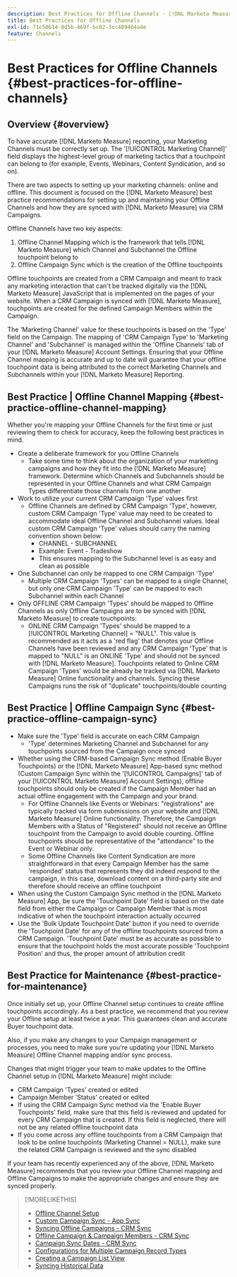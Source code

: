 ```yaml
---
description: Best Practices for Offline Channels - [!DNL Marketo Measure]
title: Best Practices for Offline Channels
exl-id: 71c50614-8d5b-469f-bc02-3cc489464a4e
feature: Channels
---
```

# Best Practices for Offline Channels {#best-practices-for-offline-channels}

## Overview {#overview}

To have accurate [!DNL Marketo Measure] reporting, your Marketing Channels must be correctly set up. The '[!UICONTROL Marketing Channel]' field displays the highest-level group of marketing tactics that a touchpoint can belong to (for example, Events, Webinars, Content Syndication, and so on).

There are two aspects to setting up your marketing channels: online and offline. This document is focused on the [!DNL Marketo Measure] best practice recommendations for setting up and maintaining your Offline Channels and how they are synced with [!DNL Marketo Measure] via CRM Campaigns.

Offline Channels have two key aspects:

1. Offline Channel Mapping which is the framework that tells [!DNL Marketo Measure] which Channel and Subchannel the Offline touchpoint belong to
1. Offline Campaign Sync which is the creation of the Offline touchpoints

Offline touchpoints are created from a CRM Campaign and meant to track any marketing interaction that can't be tracked digitally via the [!DNL Marketo Measure] JavaScript that is implemented on the pages of your website. When a CRM Campaign is synced with [!DNL Marketo Measure], touchpoints are created for the defined Campaign Members within the Campaign.

The 'Marketing Channel' value for these touchpoints is based on the 'Type' field on the Campaign. The mapping of 'CRM Campaign Type' to 'Marketing Channel' and 'Subchannel' is managed within the 'Offline Channels' tab of your [!DNL Marketo Measure] Account Settings. Ensuring that your Offline Channel mapping is accurate and up to date will guarantee that your offline touchpoint data is being attributed to the correct Marketing Channels and Subchannels within your [!DNL Marketo Measure] Reporting.

## Best Practice | Offline Channel Mapping {#best-practice-offline-channel-mapping}

Whether you're mapping your Offline Channels for the first time or just reviewing them to check for accuracy, keep the following best practices in mind.

* Create a deliberate framework for you Offline Channels
   * Take some time to think about the organization of your marketing campaigns and how they fit into the [!DNL Marketo Measure] framework. Determine which Channels and Subchannels should be represented in your Offline Channels and what CRM Campaign Types differentiate those channels from one another
* Work to utilize your current CRM Campaign 'Type' values first
   * Offline Channels are defined by CRM Campaign 'Type', however, custom CRM Campaign 'Type' value may need to be created to accommodate ideal Offline Channel and Subchannel values. Ideal custom CRM Campaign 'Type' values should carry the naming convention shown below:
      * CHANNEL - SUBCHANNEL
      * Example: Event - Tradeshow
      * This ensures mapping to the Subchannel level is as easy and clean as possible
* One Subchannel can only be mapped to one CRM Campaign 'Type'
   * Multiple CRM Campaign 'Types' can be mapped to a single Channel, but only one CRM Campaign 'Type' can be mapped to each Subchannel within each Channel
* Only OFFLINE CRM Campaign 'Types' should be mapped to Offline Channels as only Offline Campaigns are to be synced with [!DNL Marketo Measure] to create touchpoints:
   * ONLINE CRM Campaign 'Types' should be mapped to a [!UICONTROL Marketing Channel] = "NULL". This value is recommended as it acts as a 'red flag' that denotes your Offline Channels have been reviewed and any CRM Campaign 'Type' that is mapped to "NULL" is an ONLINE 'Type' and should not be synced with [!DNL Marketo Measure]. Touchpoints related to Online CRM Campaign 'Types' would be already be tracked via [!DNL Marketo Measure] Online functionality and channels. Syncing these Campaigns runs the risk of "duplicate" touchpoints/double counting

## Best Practice | Offline Campaign Sync {#best-practice-offline-campaign-sync}

* Make sure the 'Type' field is accurate on each CRM Campaign
   * 'Type' determines Marketing Channel and Subchannel for any touchpoints sourced from the Campaign once synced
* Whether using the CRM-based Campaign Sync method (Enable Buyer Touchpoints) or the [!DNL Marketo Measure] App-based sync method (Custom Campaign Sync within the '[!UICONTROL Campaigns]' tab of your [!UICONTROL Marketo Measure] Account Settings), offline touchpoints should only be created if the Campaign Member had an actual offline engagement with the Campaign and your brand:
   * For Offline Channels like Events or Webinars: "registrations" are typically tracked via form submissions on your website and [!DNL Marketo Measure] Online functionality. Therefore, the Campaign Members with a Status of "Registered" should not receive an Offline touchpoint from the Campaign to avoid double counting. Offline touchpoints should be representative of the "attendance" to the Event or Webinar only.
   * Some Offline Channels like Content Syndication are more straightforward in that every Campaign Member has the same 'responded' status that represents they did indeed respond to the campaign, in this case, download content on a third-party site and therefore should receive an offline touchpoint
* When using the Custom Campaign Sync method in the [!DNL Marketo Measure] App, be sure the 'Touchpoint Date' field is based on the date field from either the Campaign or Campaign Member that is most indicative of when the touchpoint interaction actually occurred
* Use the 'Bulk Update Touchpoint Date' button if you need to override the 'Touchpoint Date' for any of the offline touchpoints sourced from a CRM Campaign. 'Touchpoint Date' must be as accurate as possible to ensure that the touchpoint holds the most accurate possible 'Touchpoint Position' and thus, the proper amount of attribution credit

## Best Practice for Maintenance {#best-practice-for-maintenance}

Once initially set up, your Offline Channel setup continues to create offline touchpoints accordingly. As a best practice, we recommend that you review your Offline setup at least twice a year. This guarantees clean and accurate Buyer touchpoint data.

Also, if you make any changes to your Campaign management or processes, you need to make sure you're updating your [!DNL Marketo Measure] Offline Channel mapping and/or sync process.

Changes that might trigger your team to make updates to the Offline Channel setup in [!DNL Marketo Measure] might include:

* CRM Campaign 'Types' created or edited
* Campaign Member 'Status' created or edited
* If using the CRM Campaign Sync method via the 'Enable Buyer Touchpoints' field, make sure that this field is reviewed and updated for every CRM Campaign that is created. If this field is neglected, there will not be any related offline touchpoint data
* If you come across any offline touchpoints from a CRM Campaign that look to be online touchpoints (Marketing Channel = NULL), make sure the related CRM Campaign is reviewed and the sync disabled

If your team has recently experienced any of the above, [!DNL Marketo Measure] recommends that you review your Offline Channel mapping and Offline Campaigns to make the appropriate changes and ensure they are synced properly.

>[!MORELIKETHIS]
>
>* [Offline Channel Setup](/help/channel-tracking-and-setup/offline-channels/offline-custom-channel-setup.md)
>* [Custom Campaign Sync - App Sync](/help/channel-tracking-and-setup/offline-channels/custom-campaign-sync.md)
>* [Syncing Offline Campaigns - CRM Sync](/help/channel-tracking-and-setup/offline-channels/legacy-processes/syncing-offline-campaigns.md)
>* [Offline Campaign & Campaign Members - CRM Sync](/help/channel-tracking-and-setup/offline-channels/legacy-processes/campaigns-and-campaign-members.md)
>* [Campaign Sync Dates - CRM Sync](/help/channel-tracking-and-setup/offline-channels/legacy-processes/campaign-sync-dates.md)
>* [Configurations for Multiple Campaign Record Types](/help/channel-tracking-and-setup/offline-channels/configurations-for-multiple-campaign-record-types.md)
>* [Creating a Campaign List View](/help/channel-tracking-and-setup/offline-channels/legacy-processes/creating-a-campaign-list-view-for-salesforce-campaigns.md)
>* [Syncing Historical Data](/help/channel-tracking-and-setup/offline-channels/legacy-processes/syncing-historical-data.md)
